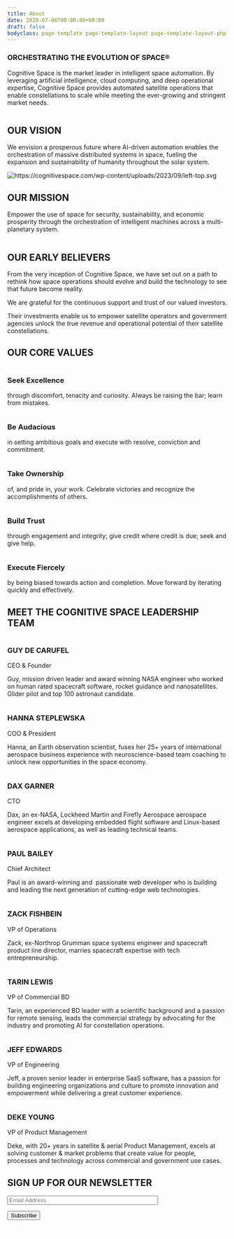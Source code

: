 ```yaml
---
title: About
date: 2020-07-06T00:00:00+08:00
draft: false
bodyclass: page-template page-template-layout page-template-layout-php page page-id-356
---
```


<article id="post-356" class="post-356 page type-page status-publish hentry">


  <div class="entry-content">





<!-- banner start  -->
<section id="iframe_block_58c678630ead1c2a0442068dc850c738" class="york-hero-banner product-banner blog-banner"  style="background-image: url('/wp-content/uploads/2023/09/about-bg-1.png')" >
  <div class="container h-100">
    <div class="row h-100 align-items-center text-center justify-content-center">
      <div class="col-lg-10 col-md-12 col-sm-12">
                  <h1 class="wow">ORCHESTRATING THE EVOLUTION OF SPACE®</h1>
                <p class="paragraph wow">
          Cognitive Space is the market leader in intelligent space automation. By leveraging artificial intelligence, cloud computing, and deep operational expertise, Cognitive Space provides automated satellite operations that enable constellations to scale while meeting the ever-growing and stringent market needs.        </p>
              </div>
    </div>
  </div>
</section>
<!-- banner end  -->


<!-- vision mission section start-->
<section class="vision-mission">
      <img decoding="async" src="/wp-content/uploads/2023/09/vision-pattern.png" class="right-top" alt="" title="vision-pattern" />
      <div class="container">
    <div class="row">
      <div class="col-md-6 content-box order-md-2 order-1">
        <div class="align-center">
          <div>
                        <h2 class="title text-start wow">
              OUR VISION            </h2>
                                    <p class="paragraph my_30 wow">
              We envision a prosperous future where AI-driven automation enables the orchestration of massive distributed systems in space, fueling the expansion and sustainability of humanity throughout the solar system.            </p>
                      </div>
        </div>
      </div>
            <div class="col-md-6 order-md-1 order-2">
        <div class="align-center">
          <img decoding="async" src="/wp-content/uploads/2023/09/vision.png" class="w-100" alt="" title="vision" />
        </div>
      </div>
          </div>
  </div>
  </section>


<section class="vision-mission">
      <img decoding="async" src="/wp-content/uploads/2023/09/left-top.svg" class="left-top" alt="https://cognitivespace.com/wp-content/uploads/2023/09/left-top.svg" title="https://cognitivespace.com/wp-content/uploads/2023/09/left-top.svg" />
      <div class="container">
    <div class="row">
      <div class="col-md-6 content-box">
        <div class="align-center">
          <div>
                        <h2 class="title text-start wow">
              OUR MISSION            </h2>
                                    <p class="paragraph my_30 wow">
              Empower the use of space for security, sustainability, and economic prosperity through the orchestration of intelligent machines across a multi-planetary system.            </p>
                      </div>
        </div>
      </div>
            <div class="col-md-6">
        <div class="align-center">
          <img decoding="async" src="/wp-content/uploads/2023/09/mission.png" class="w-100" alt="" title="mission" />
        </div>
      </div>
          </div>
  </div>
  </section>
<!-- vision mission section end-->


<!-- Our Early Believers start -->
<section id="iframe_block_b5afc5dc556f5cac8e6c99a8b6aa911c" class=" early-belivers">
    <img
    src="/wp-content/uploads/2023/09/Right-btm-bellivers-pattern.svg"
    class="right-bottom"
    alt=""
    title="Right-btm-bellivers-pattern"
  />
    <div class="container">
    <div class="row">
      <div class="col-lg-6 order-lg-1 order-2">
        <div class="align-center position-relative">
                    <img
            src="/wp-content/uploads/2023/09/BELIEVERS-bg.svg"
            class="beliver-bg"
            alt=""
            title="BELIEVERS-bg"
          />
                    <div class="owl-carousel owl-beliver">
                                      <div class="item">
                <div class="logo-box">
                                    <div class="single-logo">
                    <img decoding="async" src="/wp-content/uploads/2023/09/BELIEVERS-1.png" alt="" title="BELIEVERS-1" />
                  </div>
                                    <div class="single-logo">
                    <img decoding="async" src="/wp-content/uploads/2023/09/BELIEVERS-2.png" alt="" title="BELIEVERS-2" />
                  </div>
                                    <div class="single-logo">
                    <img decoding="async" src="/wp-content/uploads/2023/09/BELIEVERS-3.png" alt="" title="BELIEVERS-3" />
                  </div>
                                    <div class="single-logo">
                    <img decoding="async" src="/wp-content/uploads/2023/09/BELIEVERS-4.png" alt="" title="BELIEVERS-4" />
                  </div>
                                    <div class="single-logo">
                    <img decoding="async" src="/wp-content/uploads/2023/09/BELIEVERS-5.png" alt="" title="BELIEVERS-5" />
                  </div>
                                    <div class="single-logo">
                    <img decoding="async" src="/wp-content/uploads/2023/09/BELIEVERS-6.png" alt="" title="BELIEVERS-6" />
                  </div>
                                    <div class="single-logo">
                    <img decoding="async" src="/wp-content/uploads/2023/09/BELIEVERS-7.png" alt="" title="BELIEVERS-7" />
                  </div>
                                  </div>
              </div>
                                                  <div class="item">
                <div class="logo-box">
                                    <div class="single-logo">
                    <img decoding="async" src="/wp-content/uploads/2023/09/BELIEVERS-8.png" alt="" title="BELIEVERS-8" />
                  </div>
                                    <div class="single-logo">
                    <img decoding="async" src="/wp-content/uploads/2023/09/BELIEVERS-9.png" alt="" title="BELIEVERS-9" />
                  </div>
                                    <div class="single-logo">
                    <img decoding="async" src="/wp-content/uploads/2023/09/BELIEVERS-10.png" alt="" title="BELIEVERS-10" />
                  </div>
                                    <div class="single-logo">
                    <img decoding="async" src="/wp-content/uploads/2023/09/BELIEVERS-11.png" alt="" title="BELIEVERS-11" />
                  </div>
                                    <div class="single-logo">
                    <img decoding="async" src="/wp-content/uploads/2023/09/BELIEVERS-12.png" alt="" title="BELIEVERS-12" />
                  </div>
                                    <div class="single-logo">
                    <img decoding="async" src="/wp-content/uploads/2023/09/BELIEVERS-13.png" alt="" title="BELIEVERS-13" />
                  </div>
                                    <div class="single-logo">
                    <img decoding="async" src="/wp-content/uploads/2023/09/BELIEVERS-14.png" alt="" title="BELIEVERS-14" />
                  </div>
                                  </div>
              </div>
                                  </div>
                  </div>
      </div>
            <div class="col-lg-6 content-box order-lg-2 order-1">
        <div class="align-center">
          <div>
                        <h2 class="title text-start wow">
              OUR EARLY BELIEVERS            </h2>
                        <p class="paragraph my_30 wow">
              From the very inception of Cognitive Space, we have set out on a path to rethink how space operations should evolve and build the technology to see that future become reality.            </p>
                        <p class="paragraph my_30 wow">
              We are grateful for the continuous support and trust of our valued investors.            </p>
                        <p class="paragraph my_30 wow">
              Their investments enable us to empower satellite operators and government agencies unlock the true revenue and operational potential of their satellite constellations.            </p>
          </div>
        </div>
      </div>
          </div>
  </div>
</section>
<!-- Our Early Believers end -->



<!-- new frontier section start -->
<section id="iframe_block_9b95a8a2fb2cd944f61bc33eefb14095" class=" new-frontier Difference" >
  <div class="container">
          <h2 class="title"> OUR CORE VALUES</h2>
    <div class="row justify-content-center num-counter">
                        <div class="col-lg-4 col-md-6 col-sm-12">
            <div class="single-counter wow">
              <div>
                                  <img decoding="async" src="/wp-content/uploads/2023/09/value-1.svg" alt="" title="value-1" />
                                                  <h3>Seek Excellence</h3>
                                                <p>
                  through discomfort, tenacity and curiosity. Always be raising the bar; learn from mistakes.                </p>
                              </div>
            </div>
          </div>
                  <div class="col-lg-4 col-md-6 col-sm-12">
            <div class="single-counter wow">
              <div>
                                  <img decoding="async" src="/wp-content/uploads/2023/09/value-2.svg" alt="" title="value-2" />
                                                  <h3>Be Audacious</h3>
                                                <p>
                  in setting ambitious goals and execute with resolve, conviction and commitment.                </p>
                              </div>
            </div>
          </div>
                  <div class="col-lg-4 col-md-6 col-sm-12">
            <div class="single-counter wow">
              <div>
                                  <img decoding="async" src="/wp-content/uploads/2023/09/value-3.svg" alt="" title="value-3" />
                                                  <h3>Take Ownership</h3>
                                                <p>
                  of, and pride in, your work. Celebrate victories and recognize the accomplishments of others.                </p>
                              </div>
            </div>
          </div>
                  <div class="col-lg-4 col-md-6 col-sm-12">
            <div class="single-counter wow">
              <div>
                                  <img decoding="async" src="/wp-content/uploads/2023/09/value-4.svg" alt="" title="value-4" />
                                                  <h3>Build Trust</h3>
                                                <p>
                  through engagement and integrity; give credit where credit is due; seek and give help.                </p>
                              </div>
            </div>
          </div>
                  <div class="col-lg-4 col-md-6 col-sm-12">
            <div class="single-counter wow">
              <div>
                                  <img decoding="async" src="/wp-content/uploads/2023/09/value-5.svg" alt="" title="value-5" />
                                                  <h3>Execute Fiercely</h3>
                                                <p>
                  by being biased towards action and completion. Move forward by iterating quickly and effectively.                </p>
                              </div>
            </div>
          </div>
                        </div>
  </div>
</section>
<!-- new frontier section end -->


<!-- team section start -->
<section id="iframe_block_d0bbefcd775660e7466d1149fbb02d94" class=" team">
  <div class="container">
    <div class="row">
            <div class="col-md-12">
        <h2 class="title">MEET THE COGNITIVE SPACE LEADERSHIP TEAM</h2>
      </div>
                  <div class="col-xl-10 offset-xl-1">
        <div class="row justify-content-center">
                              <div class="col-lg-4 col-md-6">
            <div class="single-member">
              <img decoding="async" src="/wp-content/uploads/2023/09/Guy-de-Carufel.jpeg" class="w-100" alt="" />
              <div class="member-detail">
                <h3>GUY DE CARUFEL</h3>
                <span class="position"> CEO &#038; Founder </span>
                <p>Guy, mission driven leader and award winning NASA engineer who worked on human rated spacecraft software, rocket guidance and nanosatellites. Glider pilot and top 100 astronaut candidate.</p>
              </div>
            </div>
          </div>
                              <div class="col-lg-4 col-md-6">
            <div class="single-member">
              <img decoding="async" src="/wp-content/uploads/2023/09/Hanna-Steplewska.jpg" class="w-100" alt="" />
              <div class="member-detail">
                <h3>HANNA STEPLEWSKA</h3>
                <span class="position"> COO &#038; President </span>
                <p>Hanna, an Earth observation scientist, fuses her 25+ years of international aerospace business experience with neuroscience-based team coaching to unlock new opportunities in the space economy.</p>
              </div>
            </div>
          </div>
                              <div class="col-lg-4 col-md-6">
            <div class="single-member">
              <img decoding="async" src="/wp-content/uploads/2023/09/Dax_4954-scaled-1.jpg" class="w-100" alt="" />
              <div class="member-detail">
                <h3>DAX GARNER</h3>
                <span class="position"> CTO </span>
                <p>Dax, an ex-NASA, Lockheed Martin and Firefly Aerospace aerospace engineer excels at developing embedded flight software and Linux-based aerospace applications, as well as leading technical teams.</p>
              </div>
            </div>
          </div>
                              <div class="col-lg-4 col-md-6">
            <div class="single-member">
              <img decoding="async" src="/wp-content/uploads/2023/09/Paul-Bailey.jpg" class="w-100" alt="" />
              <div class="member-detail">
                <h3>PAUL BAILEY</h3>
                <span class="position"> Chief Architect </span>
                <p>Paul is an award-winning and  passionate web developer who is building and leading the next generation of cutting-edge web technologies.</p>
              </div>
            </div>
          </div>
                              <div class="col-lg-4 col-md-6">
            <div class="single-member">
              <img decoding="async" src="/wp-content/uploads/2023/09/Zack-Fishbein.jpeg" class="w-100" alt="" />
              <div class="member-detail">
                <h3>ZACK FISHBEIN</h3>
                <span class="position"> VP of Operations </span>
                <p>Zack, ex-Northrop Grumman space systems engineer and spacecraft product line director, marries spacecraft expertise with tech entrepreneurship.</p>
              </div>
            </div>
          </div>
                              <div class="col-lg-4 col-md-6">
            <div class="single-member">
              <img decoding="async" src="/wp-content/uploads/2023/09/Tarin-Lewis.jpg" class="w-100" alt="" />
              <div class="member-detail">
                <h3>TARIN LEWIS</h3>
                <span class="position"> VP of Commercial BD </span>
                <p>Tarin, an experienced BD leader with a scientific background and a passion for remote sensing, leads the commercial strategy by advocating for the industry and promoting AI for constellation operations.</p>
              </div>
            </div>
          </div>
                              <div class="col-lg-4 col-md-6">
            <div class="single-member">
              <img decoding="async" src="/wp-content/uploads/2023/09/Jeff-Edwards.jpg" class="w-100" alt="" />
              <div class="member-detail">
                <h3>JEFF EDWARDS</h3>
                <span class="position"> VP of Engineering </span>
                <p>Jeff, a proven senior leader in enterprise SaaS software, has a passion for building engineering organizations and culture to promote innovation and empowerment while delivering a great customer experience.</p>
              </div>
            </div>
          </div>
                              <div class="col-lg-4 col-md-6">
            <div class="single-member">
              <img decoding="async" src="/wp-content/uploads/2023/09/Deke-Young.jpg" class="w-100" alt="" />
              <div class="member-detail">
                <h3>DEKE YOUNG</h3>
                <span class="position"> VP of Product Management </span>
                <p>Deke, with 20+ years in satellite &#038; aerial Product Management, excels at solving customer &#038; market problems that create value for people, processes and technology across commercial and government use cases.</p>
              </div>
            </div>
          </div>
                  </div>
      </div>
          </div>
  </div>
</section>
<!-- team section end -->

<section id="iframe_block_a4191889e86a9026bc50b12e0fa15fb0" class=" cta"  >
  <div class="container">
    <div class="row justify-content-center">
      <div class="col-lg-8 col-md-12 text-center">
                <h2 class="title wow">
          SIGN UP FOR OUR NEWSLETTER        </h2>
                <div class="newsletter-box">

<div class="wpcf7 no-js" id="wpcf7-f474-p356-o1" lang="en-US" dir="ltr">
<div class="screen-reader-response"><p role="status" aria-live="polite" aria-atomic="true"></p> <ul></ul></div>
<form action="" method="post" class="wpcf7-form init" aria-label="Contact form" novalidate="novalidate" data-status="init" onsubmit="return newsletter_signup('#newsletter-email2')">
<p><span class="wpcf7-form-control-wrap" data-name="email"><input size="40" class="wpcf7-form-control wpcf7-email wpcf7-validates-as-required wpcf7-text wpcf7-validates-as-email form-control" aria-required="true" id="newsletter-email2" aria-invalid="false" placeholder="Email Address" value="" type="email" name="email" /></span>
</p>
<p><input class="wpcf7-form-control wpcf7-submit has-spinner" type="submit" value="Subscribe" />
</p><div class="wpcf7-response-output" aria-hidden="true"></div>
</form>
</div>
          <div class="icon">
            <svg xmlns="http://www.w3.org/2000/svg" width="16" height="16" viewBox="0 0 16 16" fill="none">
              <path d="M14.1194 0.991518L0.525632 8.81378C-0.00171149 9.10675 0.0568823 9.86847 0.584226 10.0735L3.71899 11.3919L12.1272 3.9798C12.2737 3.83332 12.5081 4.03839 12.3616 4.21417L5.33032 12.7982V15.1712C5.33032 15.8743 6.15063 16.138 6.56079 15.64L8.43579 13.3548L12.0686 14.9075C12.4788 15.0833 12.9768 14.8196 13.0354 14.3509L15.1448 1.69464C15.262 1.10871 14.6174 0.69855 14.1194 0.991518Z" fill="white"></path>
            </svg>
          </div>
        </div>
      </div>
    </div>
  </div>
</section>
  </div><!-- .entry-content -->

  </article><!-- #post-356 -->
